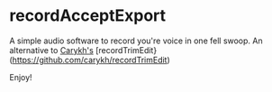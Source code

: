 # recordAcceptExport
A simple audio software to record you're voice in one fell swoop.
An alternative to [Carykh's](https://github.com/carykh) [recordTrimEdit}(https://github.com/carykh/recordTrimEdit)

Enjoy!

